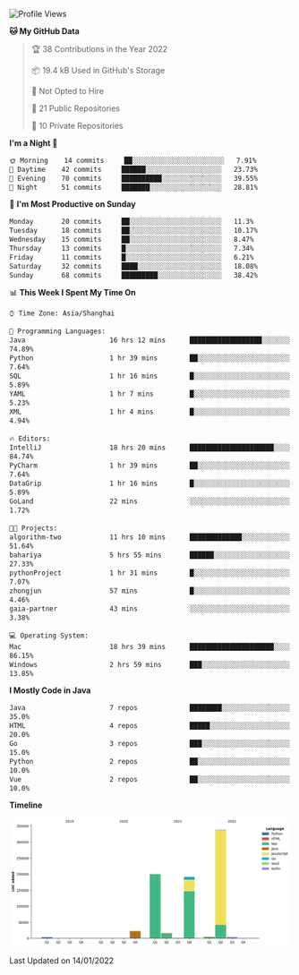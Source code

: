<!--START_SECTION:waka-->
![Profile Views](http://img.shields.io/badge/Profile%20Views-0-blue)

**🐱 My GitHub Data** 

> 🏆 38 Contributions in the Year 2022
 > 
> 📦 19.4 kB Used in GitHub's Storage 
 > 
> 🚫 Not Opted to Hire
 > 
> 📜 21 Public Repositories 
 > 
> 🔑 10 Private Repositories  
 > 
**I'm a Night 🦉** 

```text
🌞 Morning    14 commits     ██░░░░░░░░░░░░░░░░░░░░░░░   7.91% 
🌆 Daytime    42 commits     ██████░░░░░░░░░░░░░░░░░░░   23.73% 
🌃 Evening    70 commits     ██████████░░░░░░░░░░░░░░░   39.55% 
🌙 Night      51 commits     ███████░░░░░░░░░░░░░░░░░░   28.81%

```
📅 **I'm Most Productive on Sunday** 

```text
Monday       20 commits     ██░░░░░░░░░░░░░░░░░░░░░░░   11.3% 
Tuesday      18 commits     ██░░░░░░░░░░░░░░░░░░░░░░░   10.17% 
Wednesday    15 commits     ██░░░░░░░░░░░░░░░░░░░░░░░   8.47% 
Thursday     13 commits     █░░░░░░░░░░░░░░░░░░░░░░░░   7.34% 
Friday       11 commits     █░░░░░░░░░░░░░░░░░░░░░░░░   6.21% 
Saturday     32 commits     ████░░░░░░░░░░░░░░░░░░░░░   18.08% 
Sunday       68 commits     █████████░░░░░░░░░░░░░░░░   38.42%

```


📊 **This Week I Spent My Time On** 

```text
⌚︎ Time Zone: Asia/Shanghai

💬 Programming Languages: 
Java                     16 hrs 12 mins      ██████████████████░░░░░░░   74.89% 
Python                   1 hr 39 mins        ██░░░░░░░░░░░░░░░░░░░░░░░   7.64% 
SQL                      1 hr 16 mins        █░░░░░░░░░░░░░░░░░░░░░░░░   5.89% 
YAML                     1 hr 7 mins         █░░░░░░░░░░░░░░░░░░░░░░░░   5.23% 
XML                      1 hr 4 mins         █░░░░░░░░░░░░░░░░░░░░░░░░   4.94%

🔥 Editors: 
IntelliJ                 18 hrs 20 mins      █████████████████████░░░░   84.74% 
PyCharm                  1 hr 39 mins        ██░░░░░░░░░░░░░░░░░░░░░░░   7.64% 
DataGrip                 1 hr 16 mins        █░░░░░░░░░░░░░░░░░░░░░░░░   5.89% 
GoLand                   22 mins             ░░░░░░░░░░░░░░░░░░░░░░░░░   1.72%

🐱‍💻 Projects: 
algorithm-two            11 hrs 10 mins      █████████████░░░░░░░░░░░░   51.64% 
bahariya                 5 hrs 55 mins       ██████░░░░░░░░░░░░░░░░░░░   27.33% 
pythonProject            1 hr 31 mins        █░░░░░░░░░░░░░░░░░░░░░░░░   7.07% 
zhongjun                 57 mins             █░░░░░░░░░░░░░░░░░░░░░░░░   4.46% 
gaia-partner             43 mins             ░░░░░░░░░░░░░░░░░░░░░░░░░   3.38%

💻 Operating System: 
Mac                      18 hrs 39 mins      █████████████████████░░░░   86.15% 
Windows                  2 hrs 59 mins       ███░░░░░░░░░░░░░░░░░░░░░░   13.85%

```

**I Mostly Code in Java** 

```text
Java                     7 repos             ████████░░░░░░░░░░░░░░░░░   35.0% 
HTML                     4 repos             █████░░░░░░░░░░░░░░░░░░░░   20.0% 
Go                       3 repos             ███░░░░░░░░░░░░░░░░░░░░░░   15.0% 
Python                   2 repos             ██░░░░░░░░░░░░░░░░░░░░░░░   10.0% 
Vue                      2 repos             ██░░░░░░░░░░░░░░░░░░░░░░░   10.0%

```


**Timeline**

![Chart not found](https://raw.githubusercontent.com/youtiaoguagua/youtiaoguagua/master/charts/bar_graph.png) 


 Last Updated on 14/01/2022
<!--END_SECTION:waka-->
